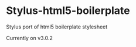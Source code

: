 Stylus-html5-boilerplate
========================

Stylus port of html5 boilerplate stylesheet

Currently on v3.0.2